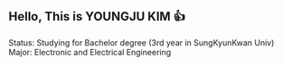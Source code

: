 ## Hello, This is YOUNGJU KIM 👍

Status: Studying for Bachelor degree (3rd year in SungKyunKwan Univ)
Major: Electronic and Electrical Engineering
